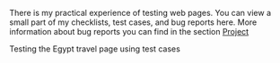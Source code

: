 There is my practical experience of testing web pages. You can view a small part of my checklists, test cases, and bug reports here. More information about bug reports you can find in the section <a href="https://github.com/Aleksandrkobets99/myfirsttest/projects?query=is%3Aopen">Project</a>

Testing the Egypt travel page using test cases 
